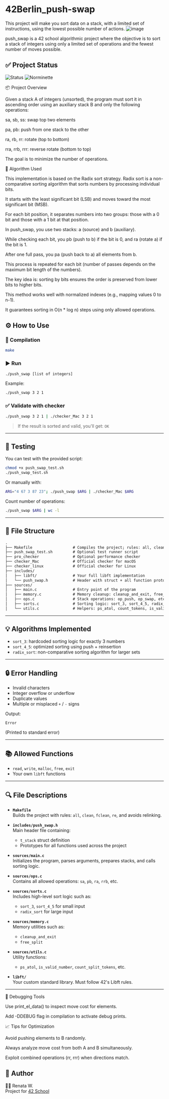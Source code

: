 # 42Berlin_push-swap
This project will make you sort data on a stack, with a limited set of instructions, using the lowest possible number of actions. 
![image](https://github.com/user-attachments/assets/062be69c-fed2-49fe-8bb0-aaeafae262b5)

push_swap is a 42 school algorithmic project where the objective is to sort a stack of integers using only a limited set of operations and the fewest number of moves possible.

## ✅ Project Status

![Status](https://img.shields.io/badge/status-working-brightgreen?style=flat-square)
![Norminette](https://img.shields.io/badge/norminette-passed-blue?style=flat-square)

📦 Project Overview

Given a stack A of integers (unsorted), the program must sort it in ascending order using an auxiliary stack B and only the following operations:

sa, sb, ss: swap top two elements

pa, pb: push from one stack to the other

ra, rb, rr: rotate (top to bottom)

rra, rrb, rrr: reverse rotate (bottom to top)

The goal is to minimize the number of operations.

🧠 Algorithm Used

This implementation is based on the Radix sort strategy. Radix sort is a non-comparative sorting algorithm that sorts numbers by processing individual bits.

It starts with the least significant bit (LSB) and moves toward the most significant bit (MSB).

For each bit position, it separates numbers into two groups: those with a 0 bit and those with a 1 bit at that position.

In push_swap, you use two stacks: a (source) and b (auxiliary).

While checking each bit, you pb (push to b) if the bit is 0, and ra (rotate a) if the bit is 1.

After one full pass, you pa (push back to a) all elements from b.

This process is repeated for each bit (number of passes depends on the maximum bit length of the numbers).

The key idea is: sorting by bits ensures the order is preserved from lower bits to higher bits.

This method works well with normalized indexes (e.g., mapping values 0 to n-1).

It guarantees sorting in O(n * log n) steps using only allowed operations.


## ⚙️ How to Use

### 🔧 Compilation

```bash
make
```

### ▶️ Run

```bash
./push_swap [list of integers]
```

Example:

```bash
./push_swap 3 2 1
```

### ✅ Validate with checker

```bash
./push_swap 3 2 1 | ./checker_Mac 3 2 1
```

> If the result is sorted and valid, you'll get: `OK`

---

## 🧪 Testing

You can test with the provided script:

```bash
chmod +x push_swap_test.sh
./push_swap_test.sh
```

Or manually with:

```bash
ARG="4 67 3 87 23"; ./push_swap $ARG | ./checker_Mac $ARG
```

Count number of operations:

```bash
./push_swap $ARG | wc -l
```

---

## 🧩 File Structure

```txt
.
├── Makefile                  # Compiles the project; rules: all, clean, fclean, re
├── push_swap_test.sh         # Optional test runner script
├── pro_checker               # Optional performance checker
├── checker_Mac               # Official checker for macOS
├── checker_linux             # Official checker for Linux
├── includes/
│   ├── libft/                # Your full libft implementation
│   └── push_swap.h           # Header with struct + all function prototypes
├── sources/
│   ├── main.c                # Entry point of the program
│   ├── memory.c              # Memory cleanup: cleanup_and_exit, free_split
│   ├── ops.c                 # Stack operations: op_push, op_swap, etc.
│   ├── sorts.c               # Sorting logic: sort_3, sort_4_5, radix_sort
│   └── utils.c               # Helpers: ps_atol, count_tokens, is_valid_number
```

---

## 💡 Algorithms Implemented

- `sort_3`: hardcoded sorting logic for exactly 3 numbers
- `sort_4_5`: optimized sorting using push + reinsertion
- `radix_sort`: non-comparative sorting algorithm for larger sets

---

## 🔒 Error Handling

- Invalid characters
- Integer overflow or underflow
- Duplicate values
- Multiple or misplaced `+` / `-` signs

Output:

```
Error
```

(Printed to standard error)

---

## 📚 Allowed Functions

- `read`, `write`, `malloc`, `free`, `exit`
- Your own `libft` functions

---
## 🔍 File Descriptions

- **`Makefile`**  
  Builds the project with rules: `all`, `clean`, `fclean`, `re`, and avoids relinking.

- **`includes/push_swap.h`**  
  Main header file containing:
  - `t_stack` struct definition
  - Prototypes for all functions used across the project

- **`sources/main.c`**  
  Initializes the program, parses arguments, prepares stacks, and calls sorting logic.

- **`sources/ops.c`**  
  Contains all allowed operations: `sa`, `pb`, `ra`, `rrb`, etc.

- **`sources/sorts.c`**  
  Includes high-level sort logic such as:
  - `sort_3`, `sort_4_5` for small input
  - `radix_sort` for large input

- **`sources/memory.c`**  
  Memory utilities such as:
  - `cleanup_and_exit`
  - `free_split`

- **`sources/utils.c`**  
  Utility functions:
  - `ps_atol`, `is_valid_number`, `count_split_tokens`, etc.

- **`libft/`**  
  Your custom standard library. Must follow 42's Libft rules.

---

🧪 Debugging Tools

Use print_el_data() to inspect move cost for elements.

Add -DDEBUG flag in compilation to activate debug prints.

📈 Tips for Optimization

Avoid pushing elements to B randomly.

Always analyze move cost from both A and B simultaneously.

Exploit combined operations (rr, rrr) when directions match.


## 🧠 Author

👩‍💻 Renata W.  
Project for [42 School](https://42.fr)

